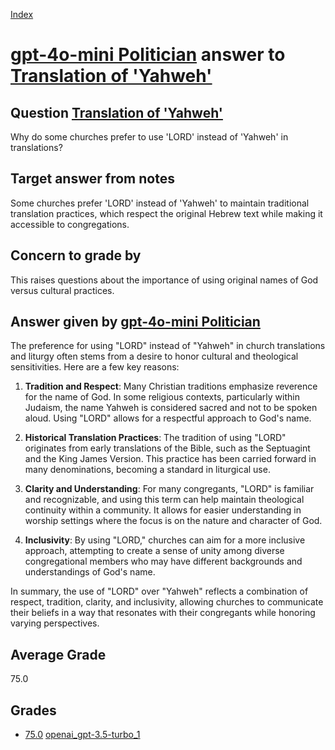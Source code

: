 
[Index](../../../index.md)
# [gpt-4o-mini Politician](../../answering_models/gpt-4o-mini_Politician.md) answer to [Translation of 'Yahweh'](../../questions/Translation_of_'Yahweh'.md)

## Question [Translation of 'Yahweh'](../../questions/Translation_of_'Yahweh'.md)
Why do some churches prefer to use 'LORD' instead of 'Yahweh' in translations?

## Target answer from notes
Some churches prefer 'LORD' instead of 'Yahweh' to maintain traditional translation practices, which respect the original Hebrew text while making it accessible to congregations.

## Concern to grade by
This raises questions about the importance of using original names of God versus cultural practices.

## Answer given by [gpt-4o-mini Politician](../../answering_models/gpt-4o-mini_Politician.md)
The preference for using "LORD" instead of "Yahweh" in church translations and liturgy often stems from a desire to honor cultural and theological sensitivities. Here are a few key reasons:

1. **Tradition and Respect**: Many Christian traditions emphasize reverence for the name of God. In some religious contexts, particularly within Judaism, the name Yahweh is considered sacred and not to be spoken aloud. Using "LORD" allows for a respectful approach to God's name.

2. **Historical Translation Practices**: The tradition of using "LORD" originates from early translations of the Bible, such as the Septuagint and the King James Version. This practice has been carried forward in many denominations, becoming a standard in liturgical use.

3. **Clarity and Understanding**: For many congregants, "LORD" is familiar and recognizable, and using this term can help maintain theological continuity within a community. It allows for easier understanding in worship settings where the focus is on the nature and character of God.

4. **Inclusivity**: By using "LORD," churches can aim for a more inclusive approach, attempting to create a sense of unity among diverse congregational members who may have different backgrounds and understandings of God's name.

In summary, the use of "LORD" over "Yahweh" reflects a combination of respect, tradition, clarity, and inclusivity, allowing churches to communicate their beliefs in a way that resonates with their congregants while honoring varying perspectives.

## Average Grade
75.0

## Grades
 * [75.0](./Translation_of_'Yahweh'_grades/openai_gpt-3.5-turbo_1.md) [openai_gpt-3.5-turbo_1](../../answering_models/openai_gpt-3.5-turbo_1.md)
